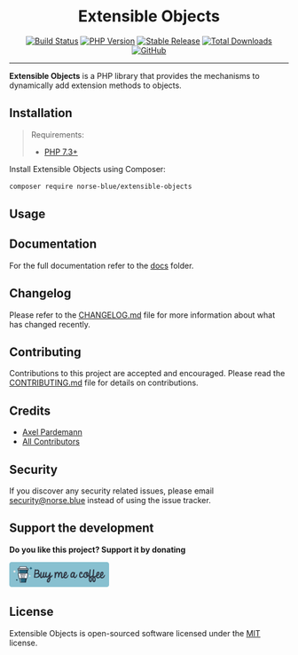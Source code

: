 <div align="center">
  <h1>Extensible Objects</h1>
  <p align="center"> 
    <a href="https://circleci.com/gh/norse-blue/php-extensible-objects/tree/master"><img alt="Build Status" src="https://img.shields.io/circleci/project/github/norse-blue/php-extensible-objects/master.svg?color=%23a3be8c&style=popout-square"></a>
    <a href="https://php.net/releases"><img alt="PHP Version" src="https://img.shields.io/packagist/php-v/norse-blue/extensible-objects.svg?color=%23b48ead&style=popout-square"></a>
    <a href="https://packagist.org/packages/norse-blue/extensible-objects"><img alt="Stable Release" src="https://img.shields.io/packagist/v/norse-blue/extensible-objects.svg?color=%235e81ac&style=popout-square"></a>
    <a href="https://packagist.org/packages/norse-blue/extensible-objects"><img alt="Total Downloads" src="https://img.shields.io/packagist/dt/norse-blue/extensible-objects.svg?color=%235e81ac&style=popout-square"></a>
    <a href="https://packagist.org/packages/norse-blue/extensible-objects"><img alt="GitHub" src="https://img.shields.io/github/license/norse-blue/php-extensible-objects.svg?color=%235e81ac&style=popout-square"></a>
  </p>
</div>
<hr>

**Extensible Objects** is a PHP library that provides the mechanisms to dynamically add extension methods to objects.

## Installation

>Requirements:
>- [PHP 7.3+](https://php.net/releases)

Install Extensible Objects using Composer:

```bash
composer require norse-blue/extensible-objects
```

## Usage



## Documentation

For the full documentation refer to the [docs](docs) folder.

## Changelog

Please refer to the [CHANGELOG.md](CHANGELOG.md) file for more information about what has changed recently.

## Contributing

Contributions to this project are accepted and encouraged. Please read the [CONTRIBUTING.md](.github/CONTRIBUTING.md) file for details on contributions.

## Credits

- [Axel Pardemann](https://github.com/axelitus)
- [All Contributors](../../contributors)

## Security

If you discover any security related issues, please email [security@norse.blue](mailto:security@norse.blue) instead of using the issue tracker.

## Support the development

**Do you like this project? Support it by donating**

<a href="https://www.buymeacoffee.com/axelitus"><img src=".assets/buy-me-a-coffee.svg" width="180" alt="Buy me a coffee"></img></a>

## License

Extensible Objects is open-sourced software licensed under the [MIT](LICENSE.md) license.

